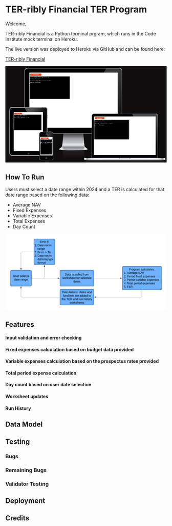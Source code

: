 # TER-ribly Financial TER Program

Welcome,

TER-ribly Financial is a Python terminal prgram, which runs in the Code Institute mock terminal on Heroku.

The live version was deployed to Heroku via GitHub and can be found here:

[TER-ribly Financial](https://ter-ribly-financial-ebc03ebd637e.herokuapp.com/)

![AmIResponsive terminal image of TER-ribly Financial responsiveness](readme/Am%20I%20Responsive.JPG)

## How To Run

Users must select a date range within 2024 and a TER is calculated for that date range based on the following data:
<ul>
    <li>Average NAV
    <li>Fixed Expenses
    <li>Variable Expenses
    <li>Total Expenses
    <li>Day Count
</ul>


![Flow Chart detailing the TER calculation process in the terminal](readme/Lucid%20Chart.png)

## Features

#### Input validation and error checking

#### Fixed expenses calculation based on budget data provided

#### Variable expenses calculation based on the prospectus rates provided

#### Total period expense calculation

#### Day count based on user date selection

#### Worksheet updates

#### Run History

## Data Model

## Testing

### Bugs

### Remaining Bugs

### Validator Testing

## Deployment

## Credits